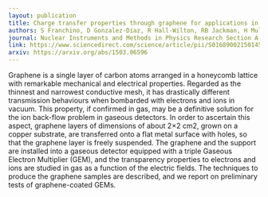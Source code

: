 ```yaml
---
layout: publication
title: Charge transfer properties through graphene for applications in gaseous detectors
authors: S Franchino, D Gonzalez-Diaz, R Hall-Wilton, RB Jackman, H Muller, TT Nguyen, R de Oliveira, E Oliveri, D Pfeiffer, F Resnati, L Ropelewski, J Smith, M van Stenis, C Streli, P Thuiner, R Veenhof 
journal: Nuclear Instruments and Methods in Physics Research Section A: Accelerators, Spectrometers, Detectors and Associated Equipment 824 (2016): 571-574. 
link: https://www.sciencedirect.com/science/article/pii/S0168900215014515
arxiv: https://arxiv.org/abs/1503.06596
---
```


Graphene is a single layer of carbon atoms arranged in a honeycomb lattice with remarkable mechanical and electrical properties. Regarded as the thinnest and narrowest conductive mesh, it has drastically different transmission behaviours when bombarded with electrons and ions in vacuum. This property, if confirmed in gas, may be a definitive solution for the ion back-flow problem in gaseous detectors. In order to ascertain this aspect, graphene layers of dimensions of about 2×2 cm2, grown on a copper substrate, are transferred onto a flat metal surface with holes, so that the graphene layer is freely suspended. The graphene and the support are installed into a gaseous detector equipped with a triple Gaseous Electron Multiplier (GEM), and the transparency properties to electrons and ions are studied in gas as a function of the electric fields. The techniques to produce the graphene samples are described, and we report on preliminary tests of graphene-coated GEMs.
